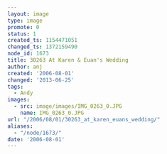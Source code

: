 ```yaml
---
layout: image
type: image
promote: 0
status: 1
created_ts: 1154471051
changed_ts: 1372159490
node_id: 1673
title: 30263 At Karen & Euan's Wedding
author: anj
created: '2006-08-01'
changed: '2013-06-25'
tags:
  - Andy
images:
  - src: image/images/IMG_0263_0.JPG
    name: IMG_0263_0.JPG
url: "/2006/08/01/30263_at_karen_euans_wedding/"
aliases:
  - "/node/1673/"
date: '2006-08-01'
---
```


